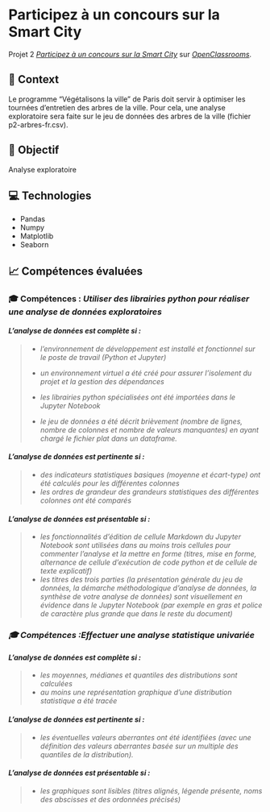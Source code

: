 # Participez à un concours sur la Smart City

Projet 2 [_Participez à un concours sur la Smart City_](https://openclassrooms.com/fr/paths/188/projects/717/assignment)
sur [_OpenClassrooms_](https://www.openclassrooms.com).

## 📗 Context
Le programme “Végétalisons la ville” de Paris doit servir à
optimiser les tournées d’entretien des arbres de la ville.
Pour cela, une analyse exploratoire sera faite sur le jeu de
données des arbres de la ville (fichier p2-arbres-fr.csv).

## 🎯 Objectif
Analyse exploratoire 

## 💻 Technologies
- Pandas 
- Numpy  
- Matplotlib 
- Seaborn  

## 📈 Compétences évaluées

###  🎓  Compétences : <i>Utiliser des librairies python pour réaliser une analyse de données exploratoires
 
#### L’analyse de données est complète si :
>- l’environnement de développement est installé et fonctionnel sur le poste de travail (Python et Jupyter)
>
>- un environnement virtuel a été créé pour assurer l’isolement du projet et la gestion des dépendances
>- les librairies python spécialisées ont été importées dans le Jupyter Notebook
>-  le jeu de données a été décrit brièvement (nombre de lignes, nombre de colonnes et nombre de valeurs manquantes) en ayant chargé le fichier plat dans un dataframe.



#### L’analyse de données est pertinente si : 
>- des indicateurs statistiques basiques (moyenne et écart-type) ont été calculés pour les différentes colonnes
>- les ordres de grandeur des grandeurs statistiques des différentes colonnes ont été comparés

#### L’analyse de données est présentable si :
>- les fonctionnalités d’édition de cellule Markdown du Jupyter Notebook sont utilisées dans au moins trois cellules pour commenter l’analyse et la mettre en forme (titres, mise en forme, alternance de cellule d’exécution de code python et de cellule de texte explicatif) 
>- les titres des trois parties (la présentation générale du jeu de données, la démarche méthodologique d’analyse de données, la synthèse de votre analyse de données) sont visuellement en évidence dans le Jupyter Notebook (par exemple en gras et police de caractère plus grande que dans le reste du document)

### 🎓 Compétences :<i>Effectuer une analyse statistique univariée  </i>
#### L’analyse de données est complète si :
>- les moyennes, médianes et quantiles des distributions sont calculées
>- au moins une représentation graphique d’une distribution statistique a été tracée
#### L’analyse de données est pertinente si : 
>- les éventuelles valeurs aberrantes ont été identifiées (avec une définition des valeurs aberrantes basée sur un multiple des quantiles de la distribution).
#### L’analyse de données est présentable si :
>- les graphiques sont lisibles (titres alignés, légende présente, noms des abscisses et des ordonnées précisés)

